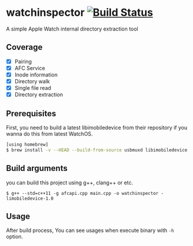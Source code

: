# watchinspector [![Build Status](https://travis-ci.com/sokdak/watchinspector.svg?branch=master)](https://travis-ci.com/sokdak/watchinspector)
A simple Apple Watch internal directory extraction tool

## Coverage
- [x] Pairing
- [x] AFC Service
- [x] Inode information
- [x] Directory walk
- [x] Single file read
- [x] Directory extraction

## Prerequisites
First, you need to build a latest libimobiledevice from their repository if you wanna do this from latest WatchOS.
```bash
[using homebrew]
$ brew install -v --HEAD --build-from-source usbmuxd libimobiledevice
```

## Build arguments
you can build this project using g++, clang++ or etc.
```
$ g++ --std=c++11 -g afcapi.cpp main.cpp -o watchinspector -limobiledevice-1.0
```

## Usage
After build process, You can see usages when execute binary with ```-h``` option.
